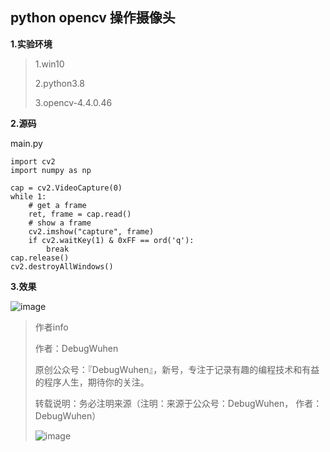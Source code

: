 ## python opencv 操作摄像头

**1.实验环境**

>1.win10
>
>2.python3.8
>
>3.opencv-4.4.0.46

**2.源码**

main.py

```
import cv2
import numpy as np

cap = cv2.VideoCapture(0)
while 1:
    # get a frame
    ret, frame = cap.read()
    # show a frame
    cv2.imshow("capture", frame)
    if cv2.waitKey(1) & 0xFF == ord('q'):
        break
cap.release()
cv2.destroyAllWindows()
```

**3.效果**

![image](https://user-images.githubusercontent.com/48900845/112761669-db797e80-902e-11eb-81e4-9545c2243094.png)


>作者info
>
>作者：DebugWuhen
>
>原创公众号：『DebugWuhen』，新号，专注于记录有趣的编程技术和有益的程序人生，期待你的关注。
>
>转载说明：务必注明来源（注明：来源于公众号：DebugWuhen， 作者：DebugWuhen）
>
>![image](https://user-images.githubusercontent.com/48900845/112752163-3b0e6480-9004-11eb-899d-66ddef749c2b.png)
